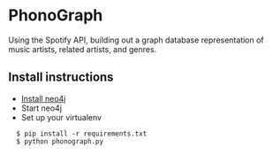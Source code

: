 # PhonoGraph

Using the Spotify API, building out a graph database representation of music artists, related artists, and genres.

## Install instructions
* [Install neo4j](http://info.neo4j.com/download-thanks.html?edition=community&flavour=unix&_ga=1.208998033.2060568431.1415201391)
* Start neo4j
* Set up your virtualenv
```
  $ pip install -r requirements.txt
  $ python phonograph.py
``` 
